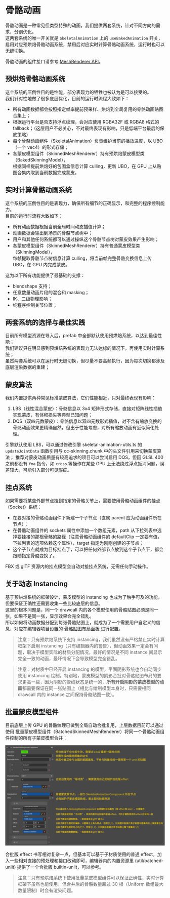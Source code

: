 
# 骨骼动画

骨骼动画是一种常见但类型特殊的动画，我们提供两套系统，针对不同方向的需求，分别优化。<br>
这两套系统的唯一开关就是 `SkeletalAnimation` 上的 `useBakedAnimation` 开关，<br>
启用对应预烘焙骨骼动画系统，禁用后对应实时计算骨骼动画系统，运行时也可以无缝切换。

骨骼动画的组件接口请参考 [MeshRenderer API](../../../api/zh/classes/animation.skeletalanimation.html)。

## 预烘焙骨骼动画系统

这个系统的压倒性目的是性能，部分表现力的牺牲也被认为是可以接受的。<br>
我们针对性地做了很多底层优化，目前的运行时流程大致如下：
* 所有动画数据都会按照指定帧率提前预采样、烘焙到全局复用的骨骼动画贴图合集上；
* 根据运行平台是否支持浮点纹理，会对应使用 RGBA32F 或 RGBA8 格式的 fallback；（这层用户不必关心，不对最终表现有影响，只是低端平台最后的保底策略）
* 每个骨骼动画组件（SkeletalAnimation）负责维护当前的播放进度，以 UBO（一个 vec4）的形式存储；
* 各蒙皮模型组件（SkinnedMeshRenderer）持有预烘焙蒙皮模型类（BakedSkinningModel），<br>
  根据同样提前烘焙好的包围盒信息计算 culling，更新 UBO，在 GPU 上从贴图合集内取到当前数据完成蒙皮。

## 实时计算骨骼动画系统

这个系统的压倒性目的是表现力，确保所有细节的正确显示，和完整的程序控制能力。<br>
目前的运行时流程大致如下：
* 所有动画数据根据当前全局时间动态插值计算；
* 动画数据会输出到场景的骨骼节点树中；
* 用户和其他任何系统都可以通过操纵这个骨骼节点树对蒙皮效果产生影响；
* 各蒙皮模型组件（SkinnedMeshRenderer）持有普通蒙皮模型类（SkinningModel），<br>
  每帧提取骨骼节点树信息计算 culling，将当前帧完整骨骼变换信息上传 UBO，在 GPU 内完成蒙皮。

这为以下所有功能提供了最基础的支撑：
* blendshape 支持；
* 任意数量动画片段的混合和 masking；
* IK、二级物理影响；
* 纯程序控制关节位置；

## 两套系统的选择与最佳实践

目前所有模型资源在导入后，prefab 中全部默认使用预烘焙系统，以达到最佳性能；<br>
我们建议只在明显感到预烘焙系统的表现力无法达标的情况下，再使用实时计算系统；<br>
虽然两套系统可以在运行时无缝切换，但尽量不要高频执行，因为每次切换都涉及底层渲染数据的重建；<br>

## 蒙皮算法

我们内置提供两种常见标准蒙皮算法，它们性能相近，只对最终表现有影响：

1. LBS（线性混合蒙皮）：骨骼信息以 3x4 矩阵形式存储，直接对矩阵线性插值实现蒙皮，有体积损失等典型已知问题；
3. DQS（双四元数蒙皮）：骨骼信息以双四元数形式插值，对不含有缩放变换的骨骼动画效果更精确自然，但出于性能考虑，对所有缩放动画有近似简化处理。

引擎默认使用 LBS，可以通过修改引擎 skeletal-animation-utils.ts 的 `updateJointData` 函数引用与 cc-skinning.chunk 中的头文件引用来切换蒙皮算法；
推荐对蒙皮动画质量有较高追求的项目可以尝试启用 DQS，但因 GLSL 400 之前都没有 `fma` 指令，如 `cross` 等操作在某些 GPU 上无法绕过浮点抵消问题，误差较大，可能引入部分可见瑕疵。

## 挂点系统

如果需要将某些外部节点挂到指定的骨骼关节上，需要使用骨骼动画组件的挂点（Socket）系统：
* 在要对接的骨骼动画组件下新建一个子节点（直属 parent 应为动画组件所在节点）；
* 在骨骼动画组件的 sockets 属性中添加一个数组元素，path 从下拉列表中选择要挂接的那根骨骼的路径（注意骨骼动画组件的 defaultClip 一定要有值，下拉列表的选项依赖这个属性），target 指定为刚刚创建的子节点；
* 这个子节点就成为目标挂点了，可以把任何外部节点放到这个子节点下，都会跟随指定骨骼变换了。

FBX 或 glTF 资源内的挂点模型会自动对接挂点系统，无需任何手动操作。

## 关于动态 Instancing

基于预烘焙系统的框架设计，蒙皮模型的 instancing 也成为了触手可及的功能，但要保证正确性还需要收集一些比较底层的信息。<br>
这里的根本问题是，同一个 drawcall 内的各个模型使用的骨骼贴图必须是同一张，如果不是同一张，显示效果会完全错乱。<br>
所以如何将动画数据分配到每张骨骼贴图上，就成为了一个需要用户自定义的信息，对应在编辑器项目设置的 [骨骼贴图布局面板](../../editor/project/joints-texture-layout.md) 进行配置。<br>

> 注意：只有预烘焙系统下支持 instancing，我们虽然没有严格禁止实时计算框架下启用 instancing（只有编辑器内的警告），但动画效果一定会有问题，取决于模型实际的材质分配情况，最好的情况是不同 instance 间显示完全一致的动画，最坏情况下会导致模型完全错乱。

> 注意：对材质中已经开启 instancing 的模型，平面阴影系统也会自动同步使用 instancing 绘制。特别地，蒙皮模型的阴影合批对骨骼贴图布局的要求更高一些，因为阴影的管线状态是统一的，**所有开启阴影的蒙皮模型的动画**都需要保证在同一张贴图上（相比与绘制模型本身时，只需要相同 drawcall 内的 instance 之间保持骨骼贴图一致）。

## 批量蒙皮模型组件

目前底层上传 GPU 的骨骼纹理已做到全局自动合批复用，上层数据目前可以通过使用 批量蒙皮模型组件（BatchedSkinnedMeshRenderer）将同一个骨骼动画组件控制的所有子蒙皮模型合并：

![](batched-skinning-model-component.png)

合批版 effect 书写相对复杂一点，但基本可以基于子材质使用的普通 effect，加入一些相对直接的预处理和接口改动即可，编辑器内的内置资源里 (util/batched-unlit) 提供了一个合批版 builtin-unlit，可以参考。

> 注意：只有预烘焙系统下使用批量蒙皮模型组件可以保证正确性，实时计算框架下虽然也能使用，但合并后的骨骼数量超过 30 根（Uniform 数组最大数量限制）时会有渲染问题。
